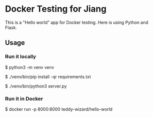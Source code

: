 # Docker Testing for Jiang

This is a "Hello world" app for Docker testing.
Here is using Python and Flask.


## Usage

### Run it locally

$ python3 -m venv venv

$ ./venv/bin/pip install -qr requirements.txt

$ ./venv/bin/python3 server.py





### Run it in Docker

$ docker run -p 8000:8000 teddy-wizard/hello-world
